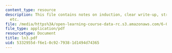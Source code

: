 ```yaml
---
content_type: resource
description: This file contains notes on induction, clear write-up, strong induction
  etc.
file: /media/https%3A/open-learning-course-data-rc.s3.amazonaws.com/6-042j-mathematics-for-computer-science-fall-2005/5332955df6e10c9279381d1494d74365_ln3.pdf
file_type: application/pdf
resourcetype: Document
title: ln3.pdf
uid: 5332955d-f6e1-0c92-7938-1d1494d74365
---
```

